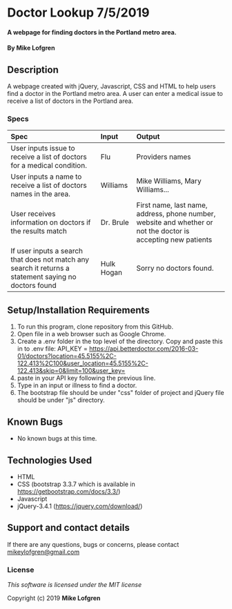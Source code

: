 # Doctor Lookup 7/5/2019

#### A webpage for finding doctors in the Portland metro area.

#### By **Mike Lofgren**

## Description

A webpage created with jQuery, Javascript, CSS and HTML to help users find a doctor in the Portland metro area.
A user can enter a medical issue to receive a list of doctors in the Portland area.

### Specs
| Spec                                    | Input                            | Output                                    |
| :---------------------------------------| :------------------------------- | :---------------------------------------- |
| User inputs issue to receive a list of doctors for a medical condition.  |Flu  |Providers names                        |
| User inputs a name to receive a list of doctors names in the area.     | Williams |Mike Williams, Mary Williams...     |
| User receives information on doctors if the results match| Dr. Brule |First name, last name, address, phone number, website and whether or not the doctor is accepting new patients|
| If user inputs a search that does not match any search it returns a statement saying no doctors found        |Hulk Hogan                       | Sorry no doctors found.                           |

## Setup/Installation Requirements

1. To run this program, clone repository from this GitHub.
2. Open file in a web browser such as Google Chrome.
3. Create a .env folder in the top level of the directory. Copy and paste this in to .env file: API_KEY = https://api.betterdoctor.com/2016-03-01/doctors?location=45.5155%2C-122.413%2C100&user_location=45.5155%2C-122.413&skip=0&limit=100&user_key=
4. paste in your API key following the previous line.
5. Type in an input or illness to find a doctor.
6. The bootstrap file should be under "css" folder of project and jQuery file should be under "js" directory.

## Known Bugs
* No known bugs at this time.

## Technologies Used
  * HTML
  * CSS (bootstrap 3.3.7 which is available in https://getbootstrap.com/docs/3.3/)
  * Javascript
  * jQuery-3.4.1 (https://jquery.com/download/)

## Support and contact details

If there are any questions, bugs or concerns, please contact mikeylofgren@gmail.com

### License

*This software is licensed under the MIT license*

Copyright (c) 2019 **Mike Lofgren**
